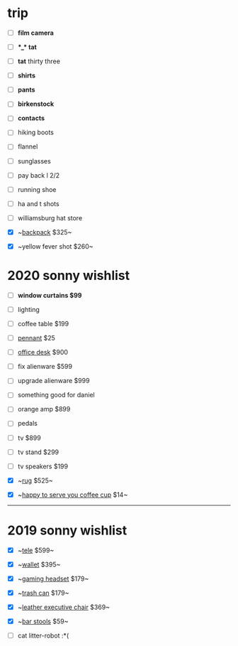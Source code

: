 # trip 

- [ ] **film camera**
- [ ] **\*_\* tat**
- [ ] **tat** thirty three
- [ ] **shirts**
- [ ] **pants**
- [ ] **birkenstock**
- [ ] **contacts**
- [ ] hiking boots
- [ ] flannel
- [ ] sunglasses
- [ ] pay back l 2/2
- [ ] running shoe
- [ ] ha and t shots
- [ ] williamsburg hat store

- [x] ~[backpack](https://www.bradleymountain.com/collections/bags/products/the-biographer-charcoal) $325~
- [x] ~yellow fever shot $260~

# 2020 sonny wishlist

- [ ] **window curtains $99**
- [ ] lighting
- [ ] coffee table $199
- [ ] [pennant](https://www.upstatestock.com/collections/decor/products/oxford-pennant-not-all-who-wanter-are-lost) $25
- [ ] [office desk](https://www.poppin.com/Series-A-Executive-Desk%2C-Natural-Oak%2C-72%22%2C-Charcoal-Legs-104000+%3A+105515.html) $900

- [ ] fix alienware $599
- [ ] upgrade alienware $999

- [ ] something good for daniel

- [ ] orange amp $899
- [ ] pedals

- [ ] tv $899
- [ ] tv stand $299
- [ ] tv speakers $199

- [x] ~[rug](https://aelfie.com/products/kiki-shag-5x8?variant=15817523036263) $525~
- [x] ~[happy to serve you coffee cup](https://www.upstatestock.com/products/happy-to-serve-you-10oz) $14~

---

# 2019 sonny wishlist

- [x] ~[tele](https://www.guitarcenter.com/Fender/Special-Edition-HH-Maple-Fingerboard-Standard-Telecaster-Sea-Foam-Pearl-1500000011253.gc?pfm=item_page.rrt1|PopularProductsInCategory#productDetail) $599~
- [x] ~[wallet](https://www.prada.com/us/en/men/accessories/wallets/products.saffiano_leather_wallet.2MO233_053_F0002.html) $395~
- [x] ~[gaming headset](https://steelseries.com/gaming-headsets/arctis-pro) $179~
- [x] ~[trash can](https://www.bedbathandbeyond.com/store/product/simplehuman-reg-55-liter-rectangular-step-trash-can-with-liner-pocket/3267260?categoryId=14368) $179~
- [x] ~[leather executive chair](https://www.staples.com/La-Z-Boy-Winston-Leather-Executive-Office-Chair-Fixed-Arms-Brown-44763/product_1200191?cid=PS:GooglePLAs:1200191&ci_src=17588969&ci_sku=1200191&KPID=1200191&gclid=Cj0KCQjwitPnBRCQARIsAA5n84mUs2W06Lc929BdX1gOYsLOOUdbAPg2RAHakKeF12AKmiBVfypQHMEaApw4EALw_wcB) $369~
- [x] ~[bar stools](https://www.amazon.com/dp/B001FB5K94/ref=cm_sw_em_r_mt_dp_U_0lNlDbSD5849J) $59~
- [ ] cat litter-robot :*(

